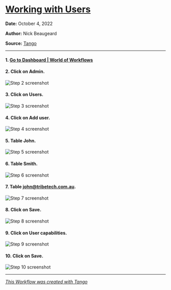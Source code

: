 # [Working with Users](https://app.tango.us/app/workflow/831bf5cb-4ce0-415a-a77a-4919a0fc6f10?utm_source=markdown&utm_medium=markdown&utm_campaign=workflow%20export%20links)



__Date:__ October 4, 2022

__Author:__ Nick Beaugeard

__Source:__ [Tango](https://app.tango.us/app/workflow/831bf5cb-4ce0-415a-a77a-4919a0fc6f10?utm_source=markdown&utm_medium=markdown&utm_campaign=workflow%20export%20links)

***
#### 1. [Go to Dashboard | World of Workflows](https://localhost:7063/)


#### 2. Click on **Admin**.
![Step 2 screenshot](https://images.tango.us/public/screenshot_2c2a9f7d-ab2e-413f-b656-b3db8886a071.png?crop=focalpoint&fit=crop&fp-x=0.2419&fp-y=0.0259&fp-z=2.8293&w=1200&ar=1718%3A1235)


#### 3. Click on **Users**.
![Step 3 screenshot](https://images.tango.us/public/screenshot_4bca2adb-036b-438b-9634-fb56693aa445.png?crop=focalpoint&fit=crop&fp-x=0.2593&fp-y=0.3085&fp-z=1.2798&w=1200&ar=1718%3A1235)


#### 4. Click on **Add user**.
![Step 4 screenshot](https://images.tango.us/public/screenshot_2cff7907-bd3e-41aa-b5ba-6882b8e62a5d.png?crop=focalpoint&fit=crop&fp-x=0.9354&fp-y=0.1069&fp-z=3.0233&w=1200&ar=1718%3A1235)


#### 5. Table **John**.
![Step 5 screenshot](https://images.tango.us/public/screenshot_135339a2-5659-45fa-96e9-3e49c6191a08.png?crop=focalpoint&fit=crop&fp-x=0.8696&fp-y=0.1352&fp-z=3.0233&w=1200&ar=1718%3A1235)


#### 6. Table **Smith**.
![Step 6 screenshot](https://images.tango.us/public/screenshot_f98f1189-fcd8-405f-b81b-1ac931454d4a.png?crop=focalpoint&fit=crop&fp-x=0.8696&fp-y=0.2016&fp-z=3.0233&w=1200&ar=1718%3A1235)


#### 7. Table **john@tribetech.com.au**.
![Step 7 screenshot](https://images.tango.us/public/screenshot_eb7a872b-dbba-4860-a703-44e900f632c5.png?crop=focalpoint&fit=crop&fp-x=0.8696&fp-y=0.2680&fp-z=3.0233&w=1200&ar=1718%3A1235)


#### 8. Click on **Save**.
![Step 8 screenshot](https://images.tango.us/public/screenshot_0219c27b-bbe3-4a6f-8d3e-3c8e48b90f34.png?crop=focalpoint&fit=crop&fp-x=0.9712&fp-y=0.3287&fp-z=3.0233&w=1200&ar=1718%3A1235)


#### 9. Click on **User capabilities**.
![Step 9 screenshot](https://images.tango.us/public/screenshot_920c44ed-b90c-47d0-abcb-47013c55d586.png?crop=focalpoint&fit=crop&fp-x=0.8484&fp-y=0.4308&fp-z=3.1626&w=1200&ar=1718%3A1235)


#### 10. Click on **Save**.
![Step 10 screenshot](https://images.tango.us/public/screenshot_a5b87db8-6793-4d85-9d58-c26033256271.png?crop=focalpoint&fit=crop&fp-x=0.9712&fp-y=0.2777&fp-z=3.0233&w=1200&ar=1718%3A1235)


***
_[This Workflow was created with Tango](https://app.tango.us/app/workflow/831bf5cb-4ce0-415a-a77a-4919a0fc6f10?utm_source=markdown&utm_medium=markdown&utm_campaign=workflow%20export%20links)_